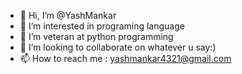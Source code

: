 - 👋 Hi, I’m @YashMankar 
- 👀 I’m interested in programing language
- 🌱 I’m veteran at python programming 
- 💞️ I’m looking to collaborate on whatever u say:)
- 📫 How to reach me : yashmankar4321@gmail.com

<!---
YashMankar/YashMankar is a ✨ special ✨ repository because its `README.md` (this file) appears on your GitHub profile.
You can click the Preview link to take a look at your changes.
--->

